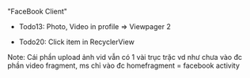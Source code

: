 "FaceBook Client" 

- Todo13: Photo, Video in profile => Viewpager 2

- Todo20: Click item in RecyclerView 

Note: Cái phần upload ảnh vid vẫn có 1 vài trục trặc vd như chưa vào đc phần video fragment, ms chỉ vào đc homefragment = facebook activity
